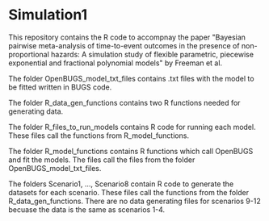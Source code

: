 # Simulation1

This repository contains the R code to accompnay the paper "Bayesian pairwise meta-analysis of time-to-event outcomes in the presence of non-proportional hazards: A simulation study of flexible parametric, piecewise exponential and fractional polynomial models" by Freeman et al. 

The folder OpenBUGS_model_txt_files contains .txt files with the model to be fitted written in BUGS code.

The folder R_data_gen_functions contains two R functions needed for generating data.

The folder R_files_to_run_models contains R code for running each model. These files call the functions from R_model_functions. 

The folder R_model_functions contains R functions which call OpenBUGS and fit the models. The files call the files from the folder OpenBUGS_model_txt_files.

The folders Scenario1, ..., Scenario8 contain R code to generate the datasets for each scenario. These files call the functions from the folder R_data_gen_functions. There are no data generating files for scenarios 9-12 becuase the data is the same as scenarios 1-4.
